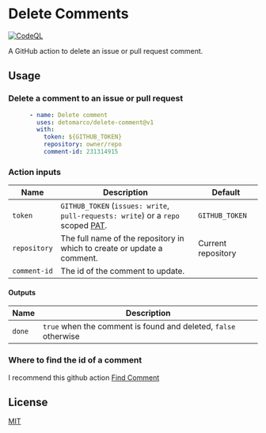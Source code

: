 # Delete Comments
[![CodeQL](https://github.com/detomarco/delete-comment/actions/workflows/codeql-analysis.yml/badge.svg)](https://github.com/detomarco/delete-comment/actions/workflows/codeql-analysis.yml)

A GitHub action to delete an issue or pull request comment.

## Usage

### Delete a comment to an issue or pull request

```yml
      - name: Delete comment
        uses: detomarco/delete-comment@v1
        with:
          token: ${GITHUB_TOKEN}
          repository: owner/repo
          comment-id: 231314915
```

### Action inputs

| Name | Description | Default |
| --- | --- | --- |
| `token` | `GITHUB_TOKEN` (`issues: write`, `pull-requests: write`) or a `repo` scoped [PAT](https://docs.github.com/en/github/authenticating-to-github/creating-a-personal-access-token). | `GITHUB_TOKEN` |
| `repository` | The full name of the repository in which to create or update a comment. | Current repository |
| `comment-id` | The id of the comment to update. | |

#### Outputs

| Name | Description |
| --- | --- |
| `done` | `true` when the comment is found and deleted, `false` otherwise |

### Where to find the id of a comment
I recommend this github action [Find Comment](https://github.com/peter-evans/find-comment)

## License

[MIT](LICENSE)

